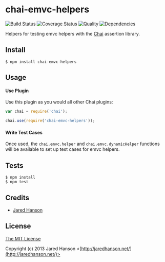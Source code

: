 # chai-emvc-helpers

[![Build Status](https://travis-ci.org/emvc/chai-emvc-helpers.svg?branch=master)](https://travis-ci.org/emvc/chai-emvc-helpers)
[![Coverage Status](https://coveralls.io/repos/github/emvc/chai-emvc-helpers/badge.svg?branch=master)](https://coveralls.io/github/emvc/chai-emvc-helpers?branch=master)
[![Quality](https://codeclimate.com/github/emvc/chai-emvc-helpers.png)](https://codeclimate.com/github/emvc/chai-emvc-helpers)
[![Dependencies](https://david-dm.org/emvc/chai-emvc-helpers.png)](https://david-dm.org/emvc/chai-emvc-helpers)


Helpers for testing emvc helpers with the
[Chai](http://chaijs.com/) assertion library.

## Install

    $ npm install chai-emvc-helpers

## Usage

#### Use Plugin

Use this plugin as you would all other Chai plugins:

```javascript
var chai = require('chai');

chai.use(require('chai-emvc-helpers'));
```

#### Write Test Cases

Once used, the `chai.emvc.helper` and `chai.emvc.dynamicHelper`
functions will be available to set up test cases for emvc helpers.

## Tests

    $ npm install
    $ npm test

## Credits

  - [Jared Hanson](http://github.com/jaredhanson)

## License

[The MIT License](http://opensource.org/licenses/MIT)

Copyright (c) 2013 Jared Hanson <[http://jaredhanson.net/](http://jaredhanson.net/)>
